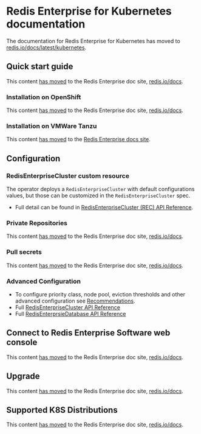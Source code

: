 <!-- omit in toc -->
# Redis Enterprise for Kubernetes documentation

The documentation for Redis Enterprise for Kubernetes has moved to [redis.io/docs/latest/kubernetes](https://redis.io/docs/latest/operate/kubernetes/).

## Quick start guide

This content [has moved](https://redis.io/docs/latest/operate/kubernetes/deployment/quick-start/) to the Redis Enterprise doc site, [redis.io/docs](https://redis.io/docs/latest/operate/kubernetes/).

### Installation on OpenShift

This content [has moved](https://redis.io/docs/latest/operate/kubernetes/deployment/openshift/openshift-cli/) to the Redis Enterprise doc site, [redis.io/docs](https://redis.io/docs/latest/operate/kubernetes/).

### Installation on VMWare Tanzu

This content [has moved](https://redis.io/docs/latest/operate/kubernetes/deployment/tanzu/) to the [Redis Enterprise docs site](https://redis.io/docs/latest/operate/kubernetes/).
 
## Configuration

### RedisEnterpriseCluster custom resource

The operator deploys a `RedisEnterpriseCluster` with default configurations values, but those can be customized in the `RedisEnterpriseCluster` spec.

* Full detail can be found in [RedisEnterpriseCluster (REC) API Reference](https://redis.io/docs/latest/operate/kubernetes/reference/redis_enterprise_cluster_api/).

### Private Repositories

This content [has moved](https://redis.io/docs/latest/operate/kubernetes/deployment/container-images/) to the Redis Enterprise doc site, [redis.io/docs](https://redis.io/docs/latest/operate/kubernetes/).

### Pull secrets

This content [has moved](https://redis.io/docs/latest/operate/kubernetes/deployment/container-images/) to the Redis Enterprise doc site, [redis.io/docs](https://redis.io/docs/latest/operate/kubernetes/).

### Advanced Configuration

- To configure priority class, node pool, eviction thresholds and other advanced configuration see [Recommendations](https://redis.io/docs/latest/operate/kubernetes/recommendations/).
- Full [RedisEnterpriseCluster API Reference](https://redis.io/docs/latest/operate/kubernetes/reference/redis_enterprise_cluster_api/)
- Full [RedisEnterprsieDatabase API Reference](https://redis.io/docs/latest/operate/kubernetes/reference/redis_enterprise_database_api/)

## Connect to Redis Enterprise Software web console

This content [has moved](https://redis.io/docs/latest/operate/kubernetes/re-clusters/connect-to-admin-console/) to the Redis Enterprise doc site, [redis.io/docs](https://redis.io/docs/latest/operate/kubernetes/).

## Upgrade

This content [has moved](https://redis.io/docs/latest/operate/kubernetes/re-clusters/upgrade-redis-cluster/) to the Redis Enterprise doc site, [redis.io/docs](https://redis.io/docs/latest/operate/kubernetes/).

## Supported K8S Distributions

This content [has moved](https://redis.io/docs/latest/operate/kubernetes/reference/supported_k8s_distributions/) to the Redis Enterprise doc site, [redis.io/docs](https://redis.io/docs/latest/operate/kubernetes/).